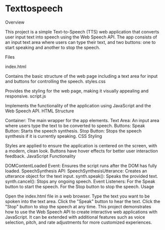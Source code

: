 # Texttospeech

Overview

This project is a simple Text-to-Speech (TTS) web application that converts user input text into speech using the Web Speech API. The app consists of an input text area where users can type their text, and two buttons: one to start speaking and another to stop the speech.

Files

index.html

Contains the basic structure of the web page including a text area for input and buttons for controlling the speech.
styles.css

Provides the styling for the web page, making it visually appealing and responsive.
script.js

Implements the functionality of the application using JavaScript and the Web Speech API.
HTML Structure

Container: The main wrapper for the app elements.
Text Area: An input area where users type the text to be converted to speech.
Buttons:
Speak Button: Starts the speech synthesis.
Stop Button: Stops the speech synthesis if it is currently speaking.
CSS Styling

Styles are applied to ensure the application is centered on the screen, with a modern, clean look.
Buttons have hover effects for better user interaction feedback.
JavaScript Functionality

DOMContentLoaded Event: Ensures the script runs after the DOM has fully loaded.
SpeechSynthesis API:
SpeechSynthesisUtterance: Creates an utterance object for the text input.
synth.speak(): Speaks the provided text.
synth.cancel(): Stops any ongoing speech.
Event Listeners:
For the Speak button to start the speech.
For the Stop button to stop the speech.
Usage

Open the index.html file in a web browser.
Type the text you want to be spoken into the text area.
Click the "Speak" button to hear the text.
Click the "Stop" button to stop the speech at any time.
This project demonstrates how to use the Web Speech API to create interactive web applications with JavaScript. It can be extended with additional features such as voice selection, pitch, and rate adjustments for more customized experiences.
